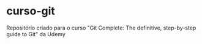 # curso-git
Repositório criado para o curso "Git Complete: The definitive, step-by-step guide to Git" da Udemy
